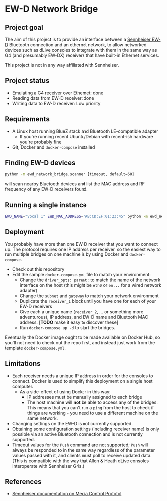 # EW-D Network Bridge

## Project goal

The aim of this project is to provide an interface between a
[Sennheiser EW-D](https://en-uk.sennheiser.com/ew-d) Bluetooth connection and an ethernet network, to allow networked devices such
as dLive consoles to integrate with them in the same way as G4 (and presumably
EW-DX) receivers that have built-in Ethernet services.

This project is not in any way affiliated with Sennheiser.

## Project status

- Emulating a G4 receiver over Ethernet: done
- Reading data from EW-D receiver: done
- Writing data to EW-D receiver: Low priority

## Requirements

- A Linux host running BlueZ stack and Bluetooth LE-compatible adapter
  - If you're running recent Ubuntu/Debian with recent-ish hardware you're
    probably fine
- Git, Docker and `docker-compose` installed

## Finding EW-D devices

```bash
python -m ewd_network_bridge.scanner [timeout, default=60]
```

will scan nearby Bluetooth devices and list the MAC address and RF frequency of
any EW-D receivers found.

## Running a single instance

```bash
EWD_NAME="Vocal 1" EWD_MAC_ADDRESS="AB:CD:EF:01:23:45" python -m ewd_network_bridge
```

## Deployment

You probably have more than one EW-D receiver that you want to connect up. The
protocol requires one IP address per receiver, so the easiest way to run
multiple bridges on one machine is by using Docker and `docker-compose`.

- Check out this repository
- Edit the sample `docker-compose.yml` file to match your environment:
  - Change the `driver_opts: parent:` to match the name of the network interface
    on the host (this might be `eth0` or `en...` for a wired network adapter)
  - Change the `subnet` and `gateway` to match your network environment
  - Duplicate the `receiver_1` block until you have one for each of your EW-D
    receivers
  - Give each a unique name (`receiver_2`, ... or something more adventurous),
    IP address, and EW-D name and Bluetooth
    MAC address. [**TODO** make it easy to discover these]
  - Run `docker-compose up -d` to start the bridges.

Eventually the Docker image ought to be made available on Docker Hub, so you'll
not need to check out the repo first, and instead just work from the template
`docker-compose.yml`.

## Limitations

- Each receiver needs a unique IP address in order for the consoles to connect.
  Docker is used to simplify this deployment on a single host computer.
  - As a side-effect of using Docker in this way:
    - IP addresses must be manually assigned to each bridge
    - The host machine will **not** be able to access any of the bridges. This
      means that you can't run a `ping` from the host to check if things are
      working - you need to use a different machine on the same network.
- Changing settings on the EW-D is not currently supported.
- Obtaining some configuration settings (including receiver name) is only
  possible via an active Bluetooth connection and is not currently supported.
- Timeout values for the `Push` command are not supported; `Push` will always
  be responded to in the same way regardless of the parameter values passed with
  it, and clients must poll to receive updated data. (This is compatible with
  the way that Allen & Heath dLive consoles interoperate with Sennheiser G4s.)

## References

- [Sennheiser documentation on Media Control Prototol](https://assets.sennheiser.com/global-downloads/file/12478/TI_1254_MetroMediensteuerung_ewG4_EN.pdf)

